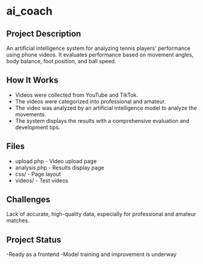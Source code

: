 # ai_coach
## Project Description
An artificial intelligence system for analyzing tennis players' performance using phone videos. It evaluates performance based on movement angles, body balance, foot position, and ball speed.

## How It Works
- Videos were collected from YouTube and TikTok.
- The videos were categorized into professional and amateur.
- The video was analyzed by an artificial intelligence model to analyze the movements.
- The system displays the results with a comprehensive evaluation and development tips.

## Files
- upload.php - Video upload page
- analysis.php - Results display page
- css/ - Page layout
- videos/ - Test videos

## Challenges
Lack of accurate, high-quality data, especially for professional and amateur matches.

## Project Status
-Ready as a frontend
-Model training and improvement is underway
